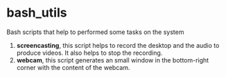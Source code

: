 # bash_utils
Bash scripts that help to performed some tasks on the system

1. **screencasting**, this script helps to record the desktop and the audio to produce videos. It also helps to stop the recording.
2. **webcam**, this script generates an small window in the bottom-right corner with the content of the webcam. 
